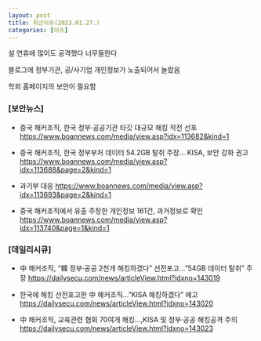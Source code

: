 ```yaml
---
layout: post
title: 최근이슈(2023.01.27.)
categories: [이슈]
---
```


설 연휴에 많이도 공격했다
너무들한다

블로그에 정부기관, 공/사기업 개인정보가 노출되어서 놀랐음

학회 홈페이지의 보안이 필요함

### [보안뉴스]

* 중국 해커조직, 한국 정부·공공기관 타깃 대규모 해킹 작전 선포
<https://www.boannews.com/media/view.asp?idx=113682&kind=1>

* 중국 해커조직, 한국 정부부처 데이터 54.2GB 탈취 주장... KISA, 보안 강화 권고
<https://www.boannews.com/media/view.asp?idx=113688&page=2&kind=1>

* 과기부 대응
<https://www.boannews.com/media/view.asp?idx=113693&page=2&kind=1>

* 중국 해커조직에서 유출 주장한 개인정보 161건, 과거정보로 확인
<https://www.boannews.com/media/view.asp?idx=113740&page=1&kind=1>


### [데일리시큐]

* 中 해커조직, “韓 정부·공공 2천개 해킹하겠다” 선전포고...”54GB 데이터 탈취” 주장 
<https://dailysecu.com/news/articleView.html?idxno=143019>

* 한국에 해킹 선전포고한 中 해커조직...”KISA 해킹하겠다” 예고
<https://dailysecu.com/news/articleView.html?idxno=143020>

* 中 해커조직, 교육관련 협회 70여개 해킹...,KISA 및 정부·공공 해킹공격 주의 
<https://dailysecu.com/news/articleView.html?idxno=143023>